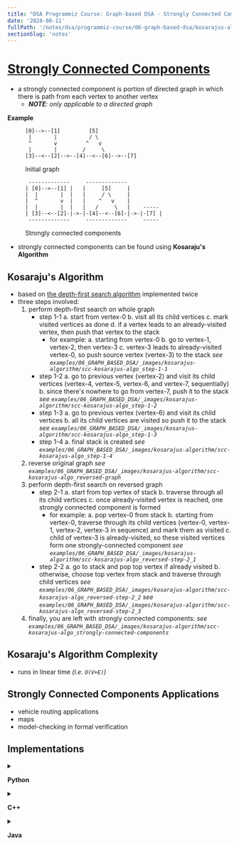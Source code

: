 ```yaml
---
title: "DSA Programmiz Course: Graph-based DSA - Strongly Connected Components and Kosaraju's Algorithm"
date: '2024-08-11'
fullPath: '/notes/dsa/programmiz-course/06-graph-based-dsa/kosarajus-algorithm'
sectionSlug: 'notes'
---
```


# [Strongly Connected Components](https://www.programiz.com/dsa/strongly-connected-components)

- a strongly connected component is portion of directed graph in which there is path from each vertex to another vertex
    - _**NOTE**: only applicable to a directed graph_

**Example**
<figure>

```
[0]-->--[1]         [5]
 |       |          / \
 ^       v         ^   v
 |       |        /     \
[3]--<--[2]-->--[4]--<--[6]-->--[7]
```

<figcaption>Initial graph</figcaption>
</figure>

<figure>

```
 -------------     -------------
| [0]-->--[1] |   |     [5]     |
|  |       |  |   |     / \     |
|  ^       v  |   |    ^   v    |
|  |       |  |   |   /     \   |    -----
| [3]--<--[2]-|->-|-[4]--<--[6]-|->-|-[7] |
 -------------     -------------     -----
```

<figcaption>Strongly connected components</figcaption>
</figure>

- strongly connected components can be found using **Kosaraju's Algorithm**

## Kosaraju's Algorithm

- based on [the depth-first search algorithm](https://www.programiz.com/dsa/graph-dfs) implemented twice
- three steps involved:
    1. perform depth-first search on whole graph
        - step 1-1
            a. start from vertex-0
            b. visit all its child vertices
            c. mark visited vertices as done
            d. if a vertex leads to an already-visited vertex, then push that vertex to the stack
            - for example:
                a. starting from vertex-0
                b. go to vertex-1, vertex-2, then vertex-3
                c. vertex-3 leads to already-visited vertex-0, so push source vertex (vertex-3) to the stack
            _see `examples/06_GRAPH_BASED_DSA/_images/kosarajus-algorithm/scc-kosarajus-algo_step-1-1`_
        - step 1-2
            a. go to previous vertex (vertex-2) and visit its child vertices (vertex-4, vertex-5, vertex-6, and vertex-7, sequentially)
            b. since there's nowhere to go from vertex-7, push it to the stack
            _see `examples/06_GRAPH_BASED_DSA/_images/kosarajus-algorithm/scc-kosarajus-algo_step-1-2`_
        - step 1-3
            a. go to previous vertex (vertex-6) and visit its child vertices
            b. all its child vertices are visited so push it to the stack
            _see `examples/06_GRAPH_BASED_DSA/_images/kosarajus-algorithm/scc-kosarajus-algo_step-1-3`_
        - step 1-4
            a. final stack is created
            _see `examples/06_GRAPH_BASED_DSA/_images/kosarajus-algorithm/scc-kosarajus-algo_step-1-4`_
    2. reverse original graph
        _see `examples/06_GRAPH_BASED_DSA/_images/kosarajus-algorithm/scc-kosarajus-algo_reversed-graph`_
    3. perform depth-first search on reversed graph
        - step 2-1
            a. start from top vertex of stack
            b. traverse through all its child vertices
            c. once already-visited vertex is reached, one strongly connected component is formed
            - for example:
                a. pop vertex-0 from stack
                b. starting from vertex-0, traverse through its child vertices (vertex-0, vertex-1, vertex-2, vertex-3 in sequence) and mark them as visited
                c. child of vertex-3 is already-visited, so these visited vertices form one strongly-connected component
                _see `examples/06_GRAPH_BASED_DSA/_images/kosarajus-algorithm/scc-kosarajus-algo_reversed-step-2_1`_
        - step 2-2
            a. go to stack and pop top vertex if already visited
            b. otherwise, choose top vertex from stack and traverse through child vertices
            _see `examples/06_GRAPH_BASED_DSA/_images/kosarajus-algorithm/scc-kosarajus-algo_reversed-step-2_2`_
            _see `examples/06_GRAPH_BASED_DSA/_images/kosarajus-algorithm/scc-kosarajus-algo_reversed-step-2_3`_
    4. finally, you are left with strongly connected components:
        _see `examples/06_GRAPH_BASED_DSA/_images/kosarajus-algorithm/scc-kosarajus-algo_strongly-connected-components`_

## Kosaraju's Algorithm Complexity

- runs in linear time _(i.e. `O(V+E)`)_

## Strongly Connected Components Applications

- vehicle routing applications
- maps
- model-checking in formal verification

## Implementations

<details>

<summary>

**Python**

</summary>

```python
from collections import defaultdict


class Graph:

    def __init__(self, vertex):
        self.V = vertex
        self.graph = defaultdict(list)

    # Add edge into the graph
    def add_edge(self, s, d):
        self.graph[s].append(d)

    # dfs
    def dfs(self, d, visited_vertex):
        visited_vertex[d] = True
        print(d, end='')
        for i in self.graph[d]:
            if not visited_vertex[i]:
                self.dfs(i, visited_vertex)

    def fill_order(self, d, visited_vertex, stack):
        visited_vertex[d] = True
        for i in self.graph[d]:
            if not visited_vertex[i]:
                self.fill_order(i, visited_vertex, stack)
        stack = stack.append(d)

    # transpose the matrix
    def transpose(self):
        g = Graph(self.V)

        for i in self.graph:
            for j in self.graph[i]:
                g.add_edge(j, i)
        return g

    # Print stongly connected components
    def print_scc(self):
        stack = []
        visited_vertex = [False] * (self.V)

        for i in range(self.V):
            if not visited_vertex[i]:
                self.fill_order(i, visited_vertex, stack)

        gr = self.transpose()

        visited_vertex = [False] * (self.V)

        while stack:
            i = stack.pop()
            if not visited_vertex[i]:
                gr.dfs(i, visited_vertex)
                print("")


g = Graph(8)
g.add_edge(0, 1)
g.add_edge(1, 2)
g.add_edge(2, 3)
g.add_edge(2, 4)
g.add_edge(3, 0)
g.add_edge(4, 5)
g.add_edge(5, 6)
g.add_edge(6, 4)
g.add_edge(6, 7)

print("Strongly Connected Components:")
g.print_scc()

```

</details>

<details>

<summary>

**C++**

</summary>

```cpp
#include <iostream>
#include <list>
#include <stack>

using namespace std;

class Graph {
  int V;
  list<int> *adj;
  void fillOrder(int s, bool visitedV[], stack<int> &Stack);
  void DFS(int s, bool visitedV[]);

   public:
  Graph(int V);
  void addEdge(int s, int d);
  void printSCC();
  Graph transpose();
};

Graph::Graph(int V) {
  this->V = V;
  adj = new list<int>[V];
}

// DFS
void Graph::DFS(int s, bool visitedV[]) {
  visitedV[s] = true;
  cout << s << " ";

  list<int>::iterator i;
  for (i = adj[s].begin(); i != adj[s].end(); ++i)
    if (!visitedV[*i])
      DFS(*i, visitedV);
}

// Transpose
Graph Graph::transpose() {
  Graph g(V);
  for (int s = 0; s < V; s++) {
    list<int>::iterator i;
    for (i = adj[s].begin(); i != adj[s].end(); ++i) {
      g.adj[*i].push_back(s);
    }
  }
  return g;
}

// Add edge into the graph
void Graph::addEdge(int s, int d) {
  adj[s].push_back(d);
}

void Graph::fillOrder(int s, bool visitedV[], stack<int> &Stack) {
  visitedV[s] = true;

  list<int>::iterator i;
  for (i = adj[s].begin(); i != adj[s].end(); ++i)
    if (!visitedV[*i])
      fillOrder(*i, visitedV, Stack);

  Stack.push(s);
}

// Print strongly connected component
void Graph::printSCC() {
  stack<int> Stack;

  bool *visitedV = new bool[V];
  for (int i = 0; i < V; i++)
    visitedV[i] = false;

  for (int i = 0; i < V; i++)
    if (visitedV[i] == false)
      fillOrder(i, visitedV, Stack);

  Graph gr = transpose();

  for (int i = 0; i < V; i++)
    visitedV[i] = false;

  while (Stack.empty() == false) {
    int s = Stack.top();
    Stack.pop();

    if (visitedV[s] == false) {
      gr.DFS(s, visitedV);
      cout << endl;
    }
  }
}

int main() {
  Graph g(8);
  g.addEdge(0, 1);
  g.addEdge(1, 2);
  g.addEdge(2, 3);
  g.addEdge(2, 4);
  g.addEdge(3, 0);
  g.addEdge(4, 5);
  g.addEdge(5, 6);
  g.addEdge(6, 4);
  g.addEdge(6, 7);

  cout << "Strongly Connected Components:\n";
  g.printSCC();
}

```

</details>

<details>

<summary>

**Java**

</summary>

```java
import java.util.*;
import java.util.LinkedList;

class Graph {
    private int V;
    private LinkedList<Integer> adj[];

    // Create a graph
    Graph(int s) {
        V = s;
        adj = new LinkedList[s];
        for (int i = 0; i < s; ++i)
            adj[i] = new LinkedList();
    }

  // Add edge
    void addEdge(int s, int d) {
        adj[s].add(d);
    }

    // DFS
    void DFSUtil(int s, boolean visitedVertices[]) {
        visitedVertices[s] = true;
        System.out.print(s + " ");
        int n;

        Iterator<Integer> i = adj[s].iterator();
        while (i.hasNext()) {
            n = i.next();
            if (!visitedVertices[n])
                DFSUtil(n, visitedVertices);
        }
    }

    // Transpose the graph
    Graph Transpose() {
        Graph g = new Graph(V);
        for (int s = 0; s < V; s++) {
            Iterator<Integer> i = adj[s].listIterator();
            while (i.hasNext())
                g.adj[i.next()].add(s);
        }
        return g;
    }

    void fillOrder(int s, boolean visitedVertices[], Stack stack) {
        visitedVertices[s] = true;

        Iterator<Integer> i = adj[s].iterator();
        while (i.hasNext()) {
            int n = i.next();
            if (!visitedVertices[n])
                fillOrder(n, visitedVertices, stack);
        }
        stack.push(new Integer(s));
    }

    // Print strongly connected component
    void printSCC() {
        Stack stack = new Stack();

        boolean visitedVertices[] = new boolean[V];
        for (int i = 0; i < V; i++)
            visitedVertices[i] = false;

        for (int i = 0; i < V; i++)
            if (visitedVertices[i] == false)
                fillOrder(i, visitedVertices, stack);

        Graph gr = Transpose();

        for (int i = 0; i < V; i++)
            visitedVertices[i] = false;

        while (stack.empty() == false) {
            int s = (int) stack.pop();

            if (visitedVertices[s] == false) {
                gr.DFSUtil(s, visitedVertices);
                System.out.println();
            }
        }
    }

    public static void main(String args[]) {
        Graph g = new Graph(8);
        g.addEdge(0, 1);
        g.addEdge(1, 2);
        g.addEdge(2, 3);
        g.addEdge(2, 4);
        g.addEdge(3, 0);
        g.addEdge(4, 5);
        g.addEdge(5, 6);
        g.addEdge(6, 4);
        g.addEdge(6, 7);

        System.out.println("Strongly Connected Components:");
        g.printSCC();
    }
}

```

</details>
